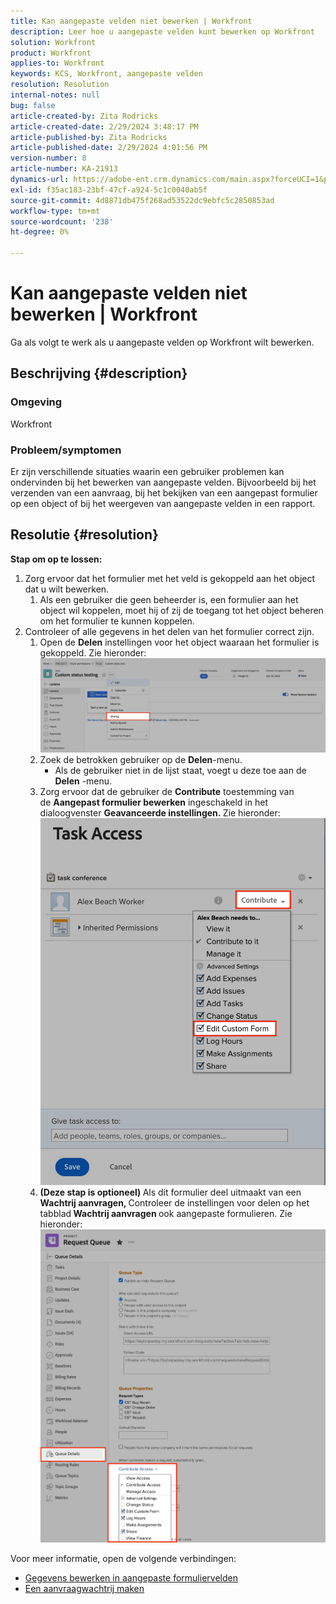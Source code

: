 ```yaml
---
title: Kan aangepaste velden niet bewerken | Workfront
description: Leer hoe u aangepaste velden kunt bewerken op Workfront
solution: Workfront
product: Workfront
applies-to: Workfront
keywords: KCS, Workfront, aangepaste velden
resolution: Resolution
internal-notes: null
bug: false
article-created-by: Zita Rodricks
article-created-date: 2/29/2024 3:48:17 PM
article-published-by: Zita Rodricks
article-published-date: 2/29/2024 4:01:56 PM
version-number: 8
article-number: KA-21913
dynamics-url: https://adobe-ent.crm.dynamics.com/main.aspx?forceUCI=1&pagetype=entityrecord&etn=knowledgearticle&id=9ee9daee-19d7-ee11-9078-000d3a3110f0
exl-id: f35ac183-23bf-47cf-a924-5c1c0040ab5f
source-git-commit: 4d8871db475f268ad53522dc9ebfc5c2850853ad
workflow-type: tm+mt
source-wordcount: '238'
ht-degree: 0%

---
```


# Kan aangepaste velden niet bewerken | Workfront


Ga als volgt te werk als u aangepaste velden op Workfront wilt bewerken.

## Beschrijving {#description}


### <b>Omgeving</b>

Workfront



### <b>Probleem/symptomen</b>

Er zijn verschillende situaties waarin een gebruiker problemen kan ondervinden bij het bewerken van aangepaste velden. Bijvoorbeeld bij het verzenden van een aanvraag, bij het bekijken van een aangepast formulier op een object of bij het weergeven van aangepaste velden in een rapport.


## Resolutie {#resolution}

<b>Stap om op te lossen:</b>
1. Zorg ervoor dat het formulier met het veld is gekoppeld aan het object dat u wilt bewerken.
   1. Als een gebruiker die geen beheerder is, een formulier aan het object wil koppelen, moet hij of zij de toegang tot het object beheren om het formulier te kunnen koppelen.
2. Controleer of alle gegevens in het delen van het formulier correct zijn.
   1. Open de <b>Delen</b> instellingen voor het object waaraan het formulier is gekoppeld. Zie hieronder:![](assets/d4ce1013-76e3-ed11-a7c7-6045bd006704.png)
   2. Zoek de betrokken gebruiker op de <b>Delen</b>-menu.
      - Als de gebruiker niet in de lijst staat, voegt u deze toe aan de <b>Delen</b> -menu.
   3. Zorg ervoor dat de gebruiker de <b>Contribute</b> toestemming van de <b>Aangepast formulier bewerken</b> ingeschakeld in het dialoogvenster <b>Geavanceerde instellingen. </b>Zie hieronder:![](assets/469b16e9-75e3-ed11-a7c7-6045bd006704.png)
   4. <b>(Deze stap is optioneel) </b>Als dit formulier deel uitmaakt van een<b> Wachtrij aanvragen, </b>Controleer de instellingen voor delen op het tabblad<b> Wachtrij aanvragen </b>ook aangepaste formulieren. Zie hieronder:![](assets/5104626f-75e3-ed11-a7c7-6045bd006704.png)




Voor meer informatie, open de volgende verbindingen:

- [Gegevens bewerken in aangepaste formuliervelden](https://experienceleague.adobe.com/docs/workfront/using/basics/work-with-custom-forms/edit-custom-forms.html?lang=en)
- [Een aanvraagwachtrij maken](https://experienceleague.adobe.com/docs/workfront/using/manage-work/requests/create-and-manage-request-queues/create-request-queue.html?lang=en)
